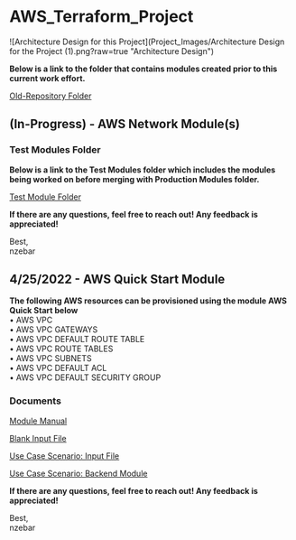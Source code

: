 # AWS_Terraform_Project

![Architecture Design for this Project](Project_Images/Architecture Design for the Project (1).png?raw=true "Architecture Design")

**Below is a link to the folder that contains modules created prior to this current work effort.**       
  
[Old-Repository Folder](https://github.com/TerraformProject/AWS_Terraform_Project/tree/master/Old_Repository)   

## (In-Progress) - AWS Network Module(s)   

### Test Modules Folder   

**Below is a link to the Test Modules folder which includes the modules being worked on before merging with Production Modules folder.**

[Test Module Folder](https://github.com/TerraformProject/AWS_Terraform_Project/tree/master/Test_Modules)   

**If there are any questions, feel free to reach out! Any feedback is appreciated!**

Best,   
nzebar

## 4/25/2022 - AWS Quick Start Module

**The following AWS resources can be provisioned using the module AWS Quick Start below**     
• AWS VPC   
• AWS VPC GATEWAYS   
• AWS VPC DEFAULT ROUTE TABLE       
• AWS VPC ROUTE TABLES   
• AWS VPC SUBNETS   
• AWS VPC DEFAULT ACL    
• AWS VPC DEFAULT SECURITY GROUP     

### Documents   

[Module Manual](https://github.com/TerraformProject/AWS_Terraform_Project/blob/master/Production_Modules/Module_Manuals/Module-Manual-VPC-QuickStart-Module.md)

[Blank Input File](https://github.com/TerraformProject/AWS_Terraform_Project/blob/master/Production_Modules/Blank_Input_Modules/Blank-VPC-QuickStart-Module.tf)

[Use Case Scenario: Input File](https://github.com/TerraformProject/AWS_Terraform_Project/blob/master/Production_Modules/Input_Modules/VPC_QuickStart_AWS_PROJECT.tf)

[Use Case Scenario: Backend Module](https://github.com/TerraformProject/AWS_Terraform_Project/tree/master/Production_Modules/Back_End_Modules/VPC-QuickStart-Module)

**If there are any questions, feel free to reach out! Any feedback is appreciated!**   

Best,     
nzebar



